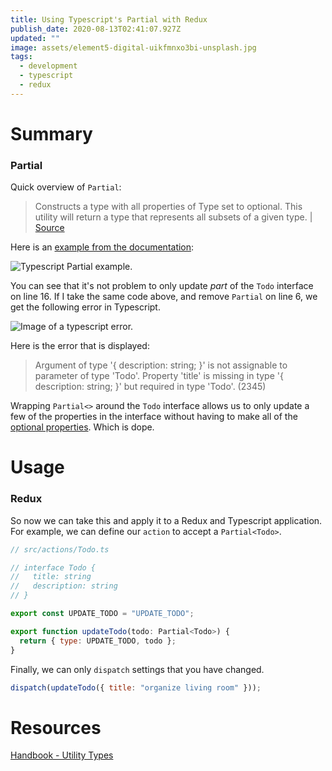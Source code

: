 ```yaml
---
title: Using Typescript's Partial with Redux
publish_date: 2020-08-13T02:41:07.927Z
updated: ""
image: assets/element5-digital-uikfmnxo3bi-unsplash.jpg
tags:
  - development
  - typescript
  - redux
---
```

# Summary

### Partial

Quick overview of `Partial`:

> Constructs a type with all properties of Type set to optional. This utility will return a type that represents all subsets of a given type. | [Source](https://www.typescriptlang.org/docs/handbook/utility-types.html#partialtype)

Here is an [example from the documentation](https://www.typescriptlang.org/docs/handbook/utility-types.html#example):

![Typescript Partial example.](assets/tspartialexample.png)

You can see that it's not problem to only update *part* of the `Todo` interface on line 16. If I take the same code above, and remove `Partial` on line 6, we get the following error in Typescript.

![Image of a typescript error.](assets/tspartialexample2.png "Image of a Typescript error.")

Here is the error that is displayed:

> Argument of type '{ description: string; }' is not assignable to parameter of type 'Todo'. Property 'title' is missing in type '{ description: string; }' but required in type 'Todo'. (2345)

Wrapping `Partial<>` around the `Todo` interface allows us to only update a few of the properties in the interface without having to make all of the [optional properties](https://www.typescriptlang.org/docs/handbook/interfaces.html#optional-properties). Which is dope.

# Usage

### Redux

So now we can take this and apply it to a Redux and Typescript application. For example, we can define our `action` to accept a `Partial<Todo>`.

```jsx
// src/actions/Todo.ts

// interface Todo {
//   title: string
//   description: string
// }

export const UPDATE_TODO = "UPDATE_TODO";

export function updateTodo(todo: Partial<Todo>) {
  return { type: UPDATE_TODO, todo };
}
```

Finally, we can only `dispatch` settings that you have changed.

```jsx
dispatch(updateTodo({ title: "organize living room" }));
```

# Resources

[Handbook - Utility Types](https://www.typescriptlang.org/docs/handbook/utility-types.html#partialtype)